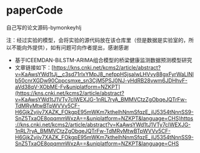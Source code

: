 # paperCode
自己写的论文源码-bymonkeyhlj

注：经过实验的模型，会将实验的源代码放在该仓库里（但是数据是实验室的，所以不能向外提供），如有问题可向作者提出，感谢感谢

- 基于ICEEMDAN-BiLSTM-ARIMA组合模型的桥梁健康监测数据预测模型研究
- 文章链接如下：[https://kns.cnki.net/kcms2/article/abstract?v=KaAwsYWd1tJj__c3sd71rlxYMpJ8_nefppHSjsaIwLHVvy88gxFyrWaLINlb50cnrXGDw90Cppcsmxe_sn3CjM5PSJ0NJ-yHdRB28vwm6JDHhvF-aVd38qV-XObME-Fv&uniplatform=NZKPT](https://kns.cnki.net/kcms2/article/abstract?v=KaAwsYWd1tJ1VTy7cIWEXJG-1nRL7ryA_BMMVCtzZgObqeJQTrFw-TdMRyMtwBTpWVVv5CF-H6GjkZvjiv7XAZK_FOkgpE95mWKm7kthelhNnmSfqzE_jIJ5354tNnnSS9-SnZ5TxaOE8opqmmWxzA==&uniplatform=NZKPT&language=CHS)https://kns.cnki.net/kcms2/article/abstract?v=KaAwsYWd1tJ1VTy7cIWEXJG-1nRL7ryA_BMMVCtzZgObqeJQTrFw-TdMRyMtwBTpWVVv5CF-H6GjkZvjiv7XAZK_FOkgpE95mWKm7kthelhNnmSfqzE_jIJ5354tNnnSS9-SnZ5TxaOE8opqmmWxzA==&uniplatform=NZKPT&language=CHS
